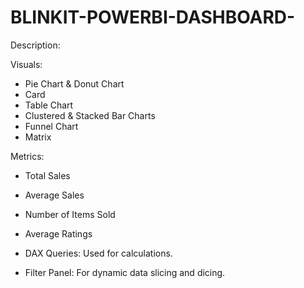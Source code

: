 # BLINKIT-POWERBI-DASHBOARD-

Description:

Visuals:
 - Pie Chart & Donut Chart
 - Card
 - Table Chart
 - Clustered & Stacked Bar Charts
 - Funnel Chart
 - Matrix

Metrics:
 - Total Sales
 - Average Sales
 - Number of Items Sold
 - Average Ratings

 - DAX Queries: Used for calculations.
 - Filter Panel: For dynamic data slicing and dicing.
